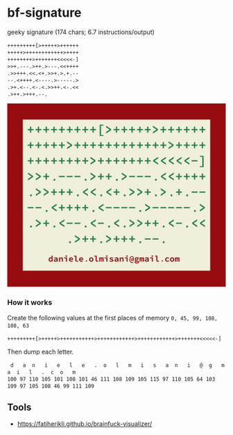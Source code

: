 # bf-signature
geeky signature (174 chars; 6.7 instructions/output)

```
+++++++++[>+++++>++++++
+++++>++++++++++++>++++
++++++++>+++++++<<<<<-]
>>+.---.>++.>---.<<++++
.>>+++.<<.<+.>>+.>.+.--
--.<++++.<----.>-----.>
.>+.<--.<-.<.>>++.<-.<<
.>++.>+++.--.
```


![signature](bf-signature.png) 

### How it works
 
Create the following values at the first places of memory ```0, 45, 99, 108, 108, 63```

```
+++++++++[>+++++>+++++++++++>++++++++++++>++++++++++++>+++++++<<<<<-]
```

Then dump each letter.

```
 d   a  n   i   e   l   e   .  o   l   m   i   s   a  n   i   @  g   m   a  i   l   .  c  o   m 
100 97 110 105 101 108 101 46 111 108 109 105 115 97 110 105 64 103 109 97 105 108 46 99 111 109 
```

## Tools

* https://fatiherikli.github.io/brainfuck-visualizer/

